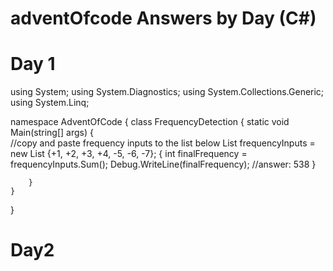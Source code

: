 # adventOfcode Answers by Day (C#)

# Day 1
using System;
using System.Diagnostics;
using System.Collections.Generic;
using System.Linq;

namespace AdventOfCode
{
    class FrequencyDetection
    {
        static void Main(string[] args)
        {   
            //copy and paste frequency inputs to the list below
            List<int> frequencyInputs = new List<int> {+1, +2, +3, +4, -5, -6, -7};
            {
                int finalFrequency = frequencyInputs.Sum();
                Debug.WriteLine(finalFrequency);
                //answer: 538
            }

        }
    }
}

# Day2
